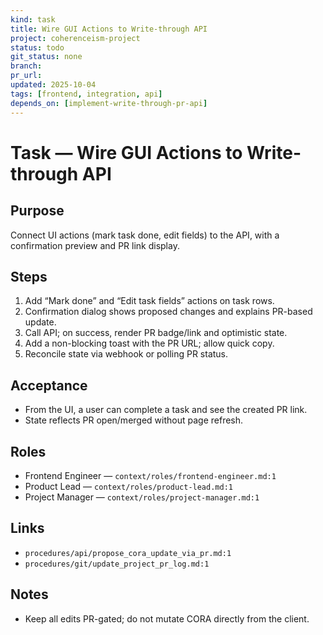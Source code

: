 ```yaml
---
kind: task
title: Wire GUI Actions to Write-through API
project: coherenceism-project
status: todo
git_status: none
branch: 
pr_url: 
updated: 2025-10-04
tags: [frontend, integration, api]
depends_on: [implement-write-through-pr-api]
---
```


# Task — Wire GUI Actions to Write-through API

## Purpose
Connect UI actions (mark task done, edit fields) to the API, with a confirmation preview and PR link display.

## Steps
1) Add “Mark done” and “Edit task fields” actions on task rows.
2) Confirmation dialog shows proposed changes and explains PR-based update.
3) Call API; on success, render PR badge/link and optimistic state.
4) Add a non-blocking toast with the PR URL; allow quick copy.
5) Reconcile state via webhook or polling PR status.

## Acceptance
- From the UI, a user can complete a task and see the created PR link.
- State reflects PR open/merged without page refresh.

## Roles
- Frontend Engineer — `context/roles/frontend-engineer.md:1`
- Product Lead — `context/roles/product-lead.md:1`
- Project Manager — `context/roles/project-manager.md:1`

## Links
- `procedures/api/propose_cora_update_via_pr.md:1`
- `procedures/git/update_project_pr_log.md:1`

## Notes
- Keep all edits PR-gated; do not mutate CORA directly from the client.

